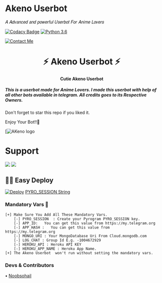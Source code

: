 # Akeno Userbot
𝐴 𝐴𝑑𝑣𝑎𝑛𝑐𝑒𝑑 𝑎𝑛𝑑 𝑝𝑜𝑤𝑒𝑟𝑓𝑢𝑙 𝑈𝑠𝑒𝑟𝑏𝑜𝑡 𝐹𝑜𝑟 𝐴𝑛𝑖𝑚𝑒 𝐿𝑜𝑣𝑒𝑟𝑠

[![Codacy Badge](https://api.codacy.com/project/badge/Grade/f7c51539e67b483bb8d7749acca51d3a)](https://app.codacy.com/gh/IndiAnime/AkenoUserBot?utm_source=github.com&utm_medium=referral&utm_content=IndiAnime/AkenoUserBot-UB&utm_campaign=Badge_Grade_Settings)
[![Python 3.6](https://img.shields.io/badge/Python-3.6%20or%20newer-blue.svg)](https://www.python.org/downloads/release/python-360/)

[![Contact Me](https://img.shields.io/badge/Telegram-Contact%20Me-informational)](https://t.me/sohailkhan_indianime)

<h1 align="center">⚡ Akeno Userbot ⚡</h1>

<h4 align="center">Cutie Akeno Userbot</h4>

<h5>This is a userbot made for Anime Lovers. I made this userbot with help of all other bots available in telegram. All credits goes to its Respective Owners.</h5>

Don't forget to star this repo if you liked it.

Enjoy Your Bot!!💝

[![AKeno logo](https://telegra.ph/file/4c8b7654e0cff9d9cd0ee.jpg)

# Support
<a href="https://t.me/indianimein"><img src="https://img.shields.io/badge/Join-Telegram%20Channel-red.svg?logo=Telegram"></a>
<a href="https://t.me/indianimei"><img src="https://img.shields.io/badge/Join-Telegram%20Group-blue.svg?logo=telegram"></a>

## 🏃‍♂️ Easy Deploy 
[![Deploy](https://www.herokucdn.com/deploy/button.svg)](https://heroku.com/deploy?template=https://github.com/IndiAnime/AkenoUserBot)
[PYRO_SESSION String](https://replit.com/@levinalab/PYRO_SESSION-String-Generator#main.py)
### Mandatory Vars 📒
```
[+] Make Sure You Add All These Mandatory Vars. 
    [-] PYRO_SESSION  : Create your Pyrogram PYRO_SESSION key. 
    [-] APP_ID:   You can get this value from https://my.telegram.org
    [-] APP_HASH :   You can get this value from https://my.telegram.org
    [-] MONGO_URI : Your MongoDatabase Uri From Cloud.mongodb.com
    [-] LOG_CHAT : Group Id E.g. -1004672929
    [-] HEROKU_API : Heroku API KEY
    [-] HEROKU_APP_NAME : Heroku App Name.
[+] The Akeno Userbot  won't run without setting the mandatory vars.
```

### Devs & Contributors
• [Noobsohail](https://github.com/noobsohail)


